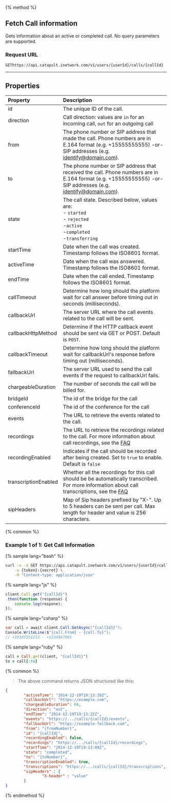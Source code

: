 {% method %}

## Fetch Call information
Gets information about an active or completed call. No query parameters are supported.

### Request URL

<code class="get">GET</code>`https://api.catapult.inetwork.com/v1/users/{userId}/calls/{callId}`

---

## Properties
| Property             | Description                                                                                                                                                                                    |
|:---------------------|:-----------------------------------------------------------------------------------------------------------------------------------------------------------------------------------------------|
| id                   | The unique ID of the call.                                                                                                                                                                     |
| direction            | Call direction: values are `in` for an incoming call, `out` for an outgoing call                                                                                                               |
| from                 | The phone number or SIP address that made the call. Phone numbers are in E.164 format (e.g. +15555555555) -or- SIP addresses (e.g. identify@domain.com).                                       |
| to                   | The phone number or SIP address that received the call. Phone numbers are in E.164 format (e.g. +15555555555) -or- SIP addresses (e.g. identify@domain.com).                                   |
| state                | The call state. Described below, values are:<br> - `started` <br> - `rejected`<br> -`active`<br> -`completed`<br> -`transferring`                                                              |
| startTime            | Date when the call was created. Timestamp follows the ISO8601 format.                                                                                                                          |
| activeTime           | Date when the call was answered. Timestamp follows the ISO8601 format.                                                                                                                         |
| endTime              | Date when the call ended. Timestamp follows the ISO8601 format.                                                                                                                                |
| callTimeout          | Determine how long should the platform wait for call answer before timing out in seconds (milliseconds).                                                                                       |
| callbackUrl          | The server URL where the call events related to the call will be sent.                                                                                                                         |
| callbackHttpMethod   | Determine if the HTTP callback event should be sent via GET or POST. Default is `POST`. |
| callbackTimeout      | Determine how long should the platform wait for callbackUrl's response before timing out (milliseconds).                                                                                       |
| fallbackUrl          | The server URL used to send the call events if the request to callbackUrl fails.                                                                                                               |
| chargeableDuration   | The number of seconds the call will be billed for.                                                                                                                                             |
| bridgeId             | The id of the bridge for the call                                                                                                                                                              |
| conferenceId         | The id of the conference for the call                                                                                                                                                          |
| events               | The URL to retrieve the events related to the call.                                                                                                                                            |
| recordings           | The URL to retrieve the recordings related to the call. For more information about call recordings, see the <a href="https://dev.bandwidth.com/faq/#voice">FAQ</a>                              |
| recordingEnabled     | Indicates if the call should be recorded after being created. Set to `true` to enable. Default is `false`                                                                                      |
| transcriptionEnabled | Whether all the recordings for this call should be be automatically transcribed. For more information about call transcriptions, see the <a href="https://dev.bandwidth.com/faq/#voice">FAQ</a> |
| sipHeaders           | Map of Sip headers prefixed by "X-". Up to 5 headers can be sent per call. Max length for header and value is 256 characters.                                                                  |


{% common %}

### Example 1 of 1: Get Call Information

{% sample lang="bash" %}

```bash
curl -v -X GET https://api.catapult.inetwork.com/v1/users/{userId}/calls/{callId} \
	-u {token}:{secret} \
	-H "Content-type: application/json"
```

{% sample lang="js" %}

```js
client.Call.get("{callId}")
.then(function (response) {
	console.log(respone);
});
```

{% sample lang="csharp" %}

```csharp
var call = await client.Call.GetAsync("{callId1}");
Console.WriteLine($"{call.From} - {call.To}");
// +19195551212 - +1234567891

```

{% sample lang="ruby" %}

```ruby
call = Call.get(client, "{callId1}")
to = call[:to]
```
{% common %}

> The above command returns JSON structured like this:

```json
{
		"activeTime": "2014-12-19T19:13:20Z",
		"callbackUrl": "https://example.com",
		"chargeableDuration": 60,
		"direction": "out",
		"endTime": "2014-12-19T19:13:22Z",
		"events": "https://.../calls/{callId}/events",
		"fallbackUrl": "https://example-fallback.com",
		"from": "{fromNumber}",
		"id": "{callId}",
		"recordingEnabled": false,
		"recordings": "https://.../calls/{callId}/recordings",
		"startTime": "2014-12-19T19:13:09Z",
		"state": "completed",
		"to": "{toNumber}",
		"transcriptionEnabled": true,
		"transcriptions": "https://.../calls/{callId}/transcriptions",
		"sipHeaders" : {
				"X-header" : "value"
		}
}
```
{% endmethod %}
